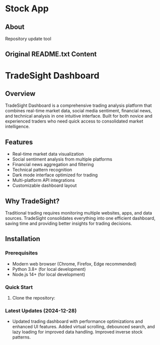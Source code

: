 # Stock App

## About
Repository update tool


## Original README.txt Content
# TradeSight Dashboard

## Overview
TradeSight Dashboard is a comprehensive trading analysis platform that combines real-time market data, social media sentiment, financial news, and technical analysis in one intuitive interface. Built for both novice and experienced traders who need quick access to consolidated market intelligence.

## Features
- Real-time market data visualization
- Social sentiment analysis from multiple platforms
- Financial news aggregation and filtering
- Technical pattern recognition
- Dark mode interface optimized for trading
- Multi-platform API integrations
- Customizable dashboard layout

## Why TradeSight?
Traditional trading requires monitoring multiple websites, apps, and data sources. TradeSight consolidates everything into one efficient dashboard, saving time and providing better insights for trading decisions.

## Installation

### Prerequisites
- Modern web browser (Chrome, Firefox, Edge recommended)
- Python 3.8+ (for local development)
- Node.js 14+ (for local development)

### Quick Start
1. Clone the repository:
### Latest Updates (2024-12-28)
- Updated trading dashboard with performance optimizations and enhanced UI features. Added virtual scrolling, debounced search, and lazy loading for improved data handling. Improved inverse stock patterns.
